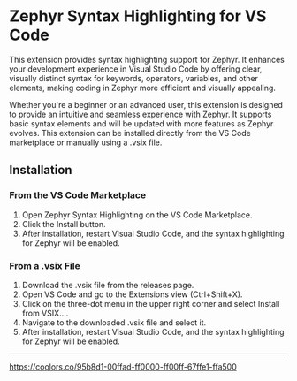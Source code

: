 # Zephyr Syntax Highlighting for VS Code
This extension provides syntax highlighting support for Zephyr. It enhances your development experience in Visual Studio Code by offering clear, visually distinct syntax for keywords, operators, variables, and other elements, making coding in Zephyr more efficient and visually appealing.

Whether you're a beginner or an advanced user, this extension is designed to provide an intuitive and seamless experience with Zephyr. It supports basic syntax elements and will be updated with more features as Zephyr evolves. This extension can be installed directly from the VS Code marketplace or manually using a .vsix file.

## Installation
### From the VS Code Marketplace
1. Open Zephyr Syntax Highlighting on the VS Code Marketplace.
2. Click the Install button.
3. After installation, restart Visual Studio Code, and the syntax highlighting for Zephyr will be enabled.
### From a .vsix File
1. Download the .vsix file from the releases page.
2. Open VS Code and go to the Extensions view (Ctrl+Shift+X).
3. Click on the three-dot menu in the upper right corner and select Install from VSIX....
4. Navigate to the downloaded .vsix file and select it.
5. After installation, restart Visual Studio Code, and the syntax highlighting for Zephyr will be enabled.






---- 
https://coolors.co/95b8d1-00ffad-ff0000-ff00ff-67ffe1-ffa500
